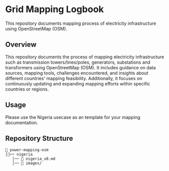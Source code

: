 # Grid Mapping Logbook
This repository documents mapping process of electricity infrastructure using OpenStreetMap (OSM).

## Overview
This repository documents the process of mapping electricity infrastructure such as transmission towers/lines/poles, generators, substations and transformers using OpenStreetMap (OSM). It includes guidance on data sources, mapping tools, challenges encountered, and insights about different countries' mapping feasibility. Additionally, it focuses on continuously updating and expanding mapping efforts within specific countries or regions.

## Usage
Please use the Nigeria usecase as an template for your mapping documentation. 

## Repository Structure
```
📂 power-mapping-osm
│📂── nigeria
   │── 📄 nigeria_v0.md
   │── 📂 images/ 
```


